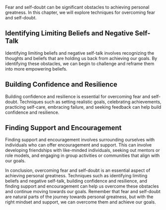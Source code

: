 
Fear and self-doubt can be significant obstacles to achieving personal greatness. In this chapter, we will explore techniques for overcoming fear and self-doubt.

Identifying Limiting Beliefs and Negative Self-Talk
---------------------------------------------------

Identifying limiting beliefs and negative self-talk involves recognizing the thoughts and beliefs that are holding us back from achieving our goals. By identifying these obstacles, we can begin to challenge and reframe them into more empowering beliefs.

Building Confidence and Resilience
----------------------------------

Building confidence and resilience is essential for overcoming fear and self-doubt. Techniques such as setting realistic goals, celebrating achievements, practicing self-care, embracing failure, and seeking feedback can help build confidence and resilience.

Finding Support and Encouragement
---------------------------------

Finding support and encouragement involves surrounding ourselves with individuals who can offer encouragement and support. This can involve developing friendships with like-minded individuals, seeking out mentors or role models, and engaging in group activities or communities that align with our goals.

In conclusion, overcoming fear and self-doubt is an essential aspect of achieving personal greatness. Techniques such as identifying limiting beliefs and negative self-talk, building confidence and resilience, and finding support and encouragement can help us overcome these obstacles and continue moving towards our goals. Remember that fear and self-doubt are natural parts of the journey towards personal greatness, but with the right mindset and support, we can overcome them and achieve our goals.
